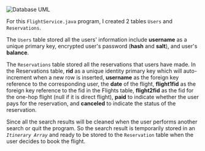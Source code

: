 ![Database UML](UML.png)

For this `FlightService.java` program, I created 2 tables `Users` and `Reservations`. 

The `Users` table stored all the users' information include **username** as a unique primary key, encrypted user's password (**hash** and **salt**), and user's **balance**. 

The `Reservations` table stored all the reservations that users have made. In the Reservations table, **rid** as a unique identity primary key which will auto-increment when a new row is inserted, **username** as the foreign key reference to the corresponding user, the **date** of the flight, **flight1fid** as the foreign key reference to the fid in the Flights table, **flight2fid** as the fid for the one-hop flight (null if it is direct flight), **paid** to indicate whether the user pays for the reservation, and **canceled** to indicate the status of the reservation.

Since all the search results will be cleaned when the user performs another search or quit the program. So the search result is temporarily stored in an *`Itinerary Array`* and ready to be stored to the `Reservation` table when the user decides to book the flight.
